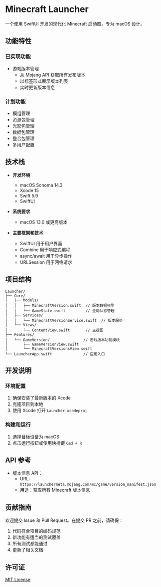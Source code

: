 # Minecraft Launcher

一个使用 SwiftUI 开发的现代化 Minecraft 启动器，专为 macOS 设计。

## 功能特性

### 已实现功能
- 游戏版本管理
  - 从 Mojang API 获取所有发布版本
  - 以标签形式展示版本列表
  - 实时更新版本信息

### 计划功能
- 模组管理
- 资源包管理
- 光影包管理
- 数据包管理
- 整合包管理
- 多用户配置

## 技术栈

- **开发环境**
  - macOS Sonoma 14.3
  - Xcode 15
  - Swift 5.9
  - SwiftUI

- **系统要求**
  - macOS 13.0 或更高版本

- **主要框架和技术**
  - SwiftUI 用于用户界面
  - Combine 用于响应式编程
  - async/await 用于异步操作
  - URLSession 用于网络请求

## 项目结构

```
Launcher/
├── Core/
│   ├── Models/
│   │   ├── MinecraftVersion.swift  // 版本数据模型
│   │   └── GameState.swift         // 全局状态管理
│   ├── Services/
│   │   └── MinecraftVersionService.swift  // 版本服务
│   └── Views/
│       └── ContentView.swift       // 主视图
├── Features/
│   └── GameVersion/               // 游戏版本功能模块
│       ├── GameVersionView.swift
│       └── MinecraftVersionsView.swift
└── LauncherApp.swift              // 应用入口
```

## 开发说明

### 环境配置
1. 确保安装了最新版本的 Xcode
2. 克隆项目到本地
3. 使用 Xcode 打开 `Launcher.xcodeproj`

### 构建和运行
1. 选择目标设备为 macOS
2. 点击运行按钮或使用快捷键 `Cmd + R`

## API 参考

- 版本信息 API：
  - URL: `https://launchermeta.mojang.com/mc/game/version_manifest.json`
  - 用途：获取所有 Minecraft 版本信息

## 贡献指南

欢迎提交 Issue 和 Pull Request。在提交 PR 之前，请确保：

1. 代码符合项目的编码规范
2. 新功能有适当的测试覆盖
3. 所有测试都能通过
4. 更新了相关文档

## 许可证

[MIT License](LICENSE)
